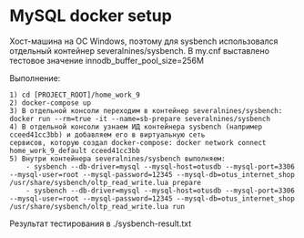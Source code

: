 # MySQL docker setup

Хост-машина на ОС Windows, поэтому для sysbench использовался отдельный контейнер severalnines/sysbench.
В my.cnf выставлено тестовое значение innodb_buffer_pool_size=256M

Выполнение:

    1) cd [PROJECT_ROOT]/home_work_9
    2) docker-compose up
    3) В отдельной консоли переходим в контейнер severalnines/sysbench: docker run --rm=true -it --name=sb-prepare severalnines/sysbench
    4) В отдельной консоли узнаем ИД контейнера sysbench (например cceed41cc3bb) и добавляем его в виртуальную сеть
    сервисов, которую создал docker-compose: docker network connect home_work_9_default cceed41cc3bb
    5) Внутри контейнера severalnines/sysbench выполняем:
        - sysbench --db-driver=mysql --mysql-host=otusdb --mysql-port=3306 --mysql-user=root --mysql-password=12345 --mysql-db=otus_internet_shop /usr/share/sysbench/oltp_read_write.lua prepare
        - sysbench --db-driver=mysql --mysql-host=otusdb --mysql-port=3306 --mysql-user=root --mysql-password=12345 --mysql-db=otus_internet_shop /usr/share/sysbench/oltp_read_write.lua run

Результат тестирования в ./sysbench-result.txt
